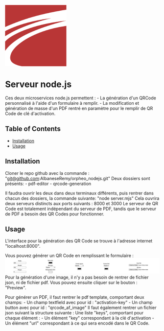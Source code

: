 <img src="/images/logo.png?raw=true" alt="Orpheo" width="200" height="200"/>

# Serveur node.js 

Ces deux microservices node.js permettent :
    - La génération d'un QRCode personnalisé à l'aide d'un formulaire à remplir.
    - La modification et génération de masse d'un PDF rentré en paramètre pour le remplir de QR Code de clé d'activation.


## Table of Contents

- [Installation](#installation)
- [Usage](#usage)

## Installation

Cloner le repo github avec la commande :
    "git@github.com:AlbaneseRemy/orpheo_nodejs.git"
Deux dossiers sont présents: 
    - pdf-editor
    - qrcode-generation

Il faudra ouvrir les deux dans deux terminaux différents, puis rentrer dans chacun des dossiers, la commande suivante:
    "node server.mjs"
Cela ouvrira deux serveurs distincts aux ports suivants : 8000 et 3000
Le serveur de QR Code est totalement indépendant du serveur de PDF, tandis que le serveur de PDF a besoin des QR Codes pour fonctionner.

## Usage

L'interface pour la génération des QR Code se trouve à l'adresse internet "localhost:8000".

Vous pouvez générer un QR Code en remplissant le formulaire : 
![QRCODE_form](/images/form.png)
Pour la génération d'une image, il n'y a pas besoin de rentrer de fichier json, ni de fichier pdf. Vous pouvez ensuite cliquer sur le bouton : "Preview".

Pour générer un PDF, il faut rentrer le pdf template, comportant deux champs: 
    - Un champ textfield avec pour id : "activation-key"
    - Un champ button avec pour id : "qrcode_af_image"
Il faut également rentrer un fichier json suivant la structure suivante :
    Une liste "keys", comportant pour chaque élément :
        - Un élément "key" correspondant à la clé d'activation
        - Un élément "url" correspondant à ce qui sera encodé dans le QR Code.
